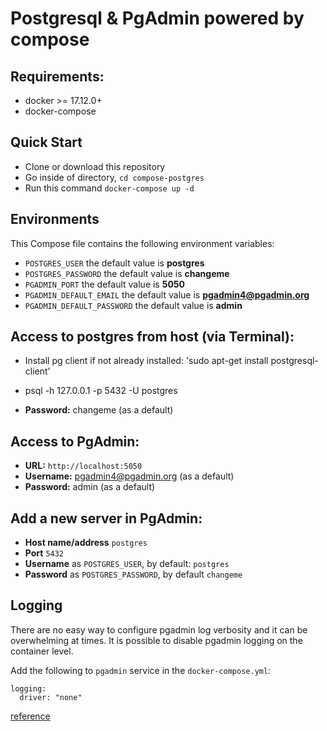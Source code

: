 # Postgresql & PgAdmin powered by compose


## Requirements:
* docker >= 17.12.0+
* docker-compose

## Quick Start
* Clone or download this repository
* Go inside of directory,  `cd compose-postgres`
* Run this command `docker-compose up -d`


## Environments
This Compose file contains the following environment variables:

* `POSTGRES_USER` the default value is **postgres**
* `POSTGRES_PASSWORD` the default value is **changeme**
* `PGADMIN_PORT` the default value is **5050**
* `PGADMIN_DEFAULT_EMAIL` the default value is **pgadmin4@pgadmin.org**
* `PGADMIN_DEFAULT_PASSWORD` the default value is **admin**

## Access to postgres from host (via Terminal): 
* Install pg client if not already installed: 'sudo apt-get install postgresql-client'
* psql -h 127.0.0.1 -p 5432 -U postgres

* **Password:** changeme (as a default)

## Access to PgAdmin: 
* **URL:** `http://localhost:5050`
* **Username:** pgadmin4@pgadmin.org (as a default)
* **Password:** admin (as a default)

## Add a new server in PgAdmin:
* **Host name/address** `postgres`
* **Port** `5432`
* **Username** as `POSTGRES_USER`, by default: `postgres`
* **Password** as `POSTGRES_PASSWORD`, by default `changeme`

## Logging

There are no easy way to configure pgadmin log verbosity and it can be overwhelming at times. It is possible to disable pgadmin logging on the container level.

Add the following to `pgadmin` service in the `docker-compose.yml`:

```
logging:
  driver: "none"
```

[reference](https://github.com/khezen/compose-postgres/pull/23/files)
